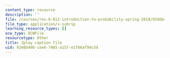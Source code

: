 ```yaml
---
content_type: resource
description: ''
file: /courses/res-6-012-introduction-to-probability-spring-2018/9266b49bcee67485a157e1f66af94c5d_1uW3qMFA9Ho.srt
file_type: application/x-subrip
learning_resource_types: []
ocw_type: OCWFile
resourcetype: Other
title: 3play caption file
uid: 9266b49b-cee6-7485-a157-e1f66af94c5d
---
```

